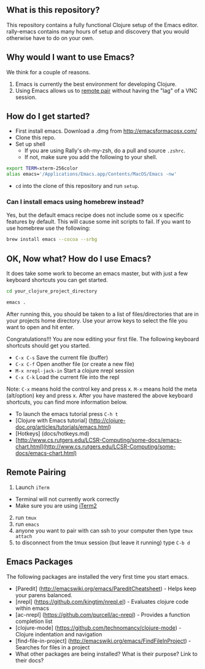 ## What is this repository?
This repository contains a fully functional Clojure setup of the Emacs editor. rally-emacs contains many hours of setup and discovery
that you would otherwise have to do on your own.

## Why would I want to use Emacs?
We think for a couple of reasons.

1. Emacs is currently the best environment for developing Clojure.
2. Using Emacs allows us to [remote pair](README.md#remote-pairing) without having the "lag" of a VNC session.

## How do I get started?
* First install emacs.  Download a .dmg from http://emacsformacosx.com/  
* Clone this repo.  
* Set up shell
  * If you are using Rally's oh-my-zsh, do a pull and source `.zshrc`.
  * If not, make sure you add the following to your shell.

```bash
export TERM=xterm-256color
alias emacs='/Applications/Emacs.app/Contents/MacOS/Emacs -nw'
```

* `cd` into the clone of this repository and run `setup`.

### Can I install emacs using homebrew instead?

Yes, but the default emacs recipe does not include some os x specific features by default.  This will cause some init scripts to fail.  If you want to use homebrew use the following:

```bash
brew install emacs --cocoa --srbg
```

## OK, Now what? How do I use Emacs?
It does take some work to become an emacs master, but with just a few keyboard shortcuts you can get started.

```bash
cd your_clojure_project_directory

emacs . 
```
After running this, you should be taken to a list of files/directories that are in your projects home directory.
Use your arrow keys to select the file you want to open and hit enter.

Congratulations!!! You are now editing your first file. The following keyboard shortcuts should get you started.

* `C-x C-s`              Save the current file (buffer)
* `C-x C-f`              Open another file (or create a new file)
* `M-x nrepl-jack-in`    Start a clojure nrepl session
* `C-x C-k`              Load the current file into the repl

Note: `C-x` means hold the control key and press x. `M-x` means hold the meta (alt/option) key and press x. After you have mastered 
the above keyboard shortcuts, you can find more information below.

* To launch the emacs tutorial press `C-h t`
* [Clojure with Emacs tutorial] (http://clojure-doc.org/articles/tutorials/emacs.html)
* [Hotkeys] (docs/hotkeys.md)
* [http://www.cs.rutgers.edu/LCSR-Computing/some-docs/emacs-chart.html](http://www.cs.rutgers.edu/LCSR-Computing/some-docs/emacs-chart.html)

## Remote Pairing
1. Launch `iTerm` 
  * Terminal will not currently work correctly
  * Make sure you are using [iTerm2](http://www.iterm2.com/#/section/home)
2. run `tmux`
3. run `emacs`
4. anyone you want to pair with can ssh to your computer then type `tmux attach`
5. to disconnect from the tmux session (but leave it running) type `C-b d`

## Emacs Packages
The following packages are installed the very first time you start emacs.

* [Paredit] (http://emacswiki.org/emacs/PareditCheatsheet) - Helps keep your parens balanced.
* [nrepl] (https://github.com/kingtim/nrepl.el) - Evaluates clojure code within emacs
* [ac-nrepl] (https://github.com/purcell/ac-nrepl) - Provides a function completion list
* [clojure-mode] (https://github.com/technomancy/clojure-mode) - Clojure indentation and navigation
* [find-file-in-project] (http://emacswiki.org/emacs/FindFileInProject) - Searches for files in a project
* What other packages are being installed? What is their purpose? Link to their docs?
